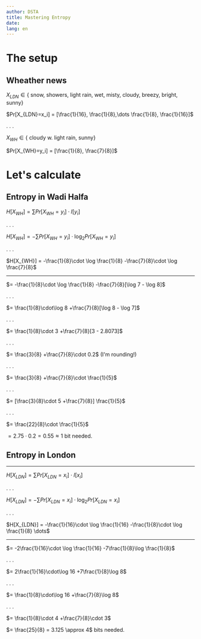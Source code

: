 ```yaml
---
author: DSTA
title: Mastering Entropy
date:
lang: en
---
```


#  The setup

## Wheather news

$X_{LDN} \in \{$ snow, showers, light rain, wet, misty, cloudy, breezy, bright, sunny}

$Pr[X_{LDN}=x_i] = [\frac{1}{16}, \frac{1}{8},\dots \frac{1}{8}, \frac{1}{16}]$

. . .

$X_{WH} \in \{$ cloudy w. light rain, sunny}

$Pr[X_{WH}=y_i] = [\frac{1}{8}, \frac{7}{8}]$

<!-------------------------->
# Let's calculate

## Entropy in Wadi Halfa

$H[X_{WH}] = \sum Pr[X_{WH}=y_i]\cdot I[y_i]$

. . .

$H[X_{WH}] = -\sum Pr[X_{WH}=y_i]\cdot \log_2 Pr[X_{WH}=y_i]$

. . .

$H[X_{WH}] = -\frac{1}{8}\cdot \log \frac{1}{8} -\frac{7}{8}\cdot \log \frac{7}{8}$

-----

$= -\frac{1}{8}\cdot \log \frac{1}{8} -\frac{7}{8}[\log 7 - \log 8]$

. . .

$= \frac{1}{8}\cdot\log 8 +\frac{7}{8}[\log 8 - \log 7]$

. . .

$= \frac{1}{8}\cdot 3 +\frac{7}{8}[3 - 2.8073]$

. . .

$= \frac{3}{8} +\frac{7}{8}\cdot 0.2$ (I'm rounding!)

. . .

$= \frac{3}{8} +\frac{7}{8}\cdot \frac{1}{5}$

. . .

$= [\frac{3}{8}\cdot 5 +\frac{7}{8}] \frac{1}{5}$

. . .

$= \frac{22}{8}\cdot \frac{1}{5}$

$= 2.75\cdot 0.2 = 0.55 \approx 1$ bit needed.

## Entropy in London

-----

$H[X_{LDN}] = \sum Pr[X_{LDN}=x_i]\cdot I[x_i]$

. . .

$H[X_{LDN}] = -\sum Pr[X_{LDN}=x_i]\cdot \log_2 Pr[X_{LDN}=x_i]$

. . .

$H[X_{LDN}] = -\frac{1}{16}\cdot \log \frac{1}{16} -\frac{1}{8}\cdot \log \frac{1}{8} \dots$

-----

$= -2\frac{1}{16}\cdot \log \frac{1}{16} -7\frac{1}{8}\log \frac{1}{8}$

. . .

$= 2\frac{1}{16}\cdot\log 16 +7\frac{1}{8}\log 8$

. . .

$= \frac{1}{8}\cdot\log 16 +\frac{7}{8}\log 8$

. . .

$= \frac{1}{8}\cdot 4 +\frac{7}{8}\cdot 3$

$= \frac{25}{8} = 3.125 \approx 4$ bits needed.

